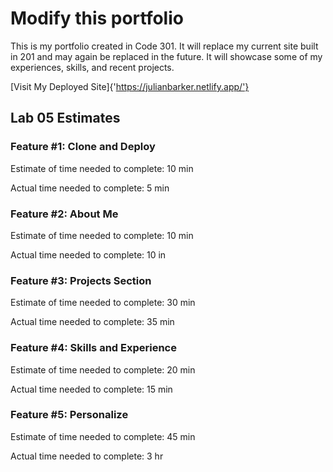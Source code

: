 # Modify this portfolio

This is my portfolio created in Code 301. It will replace my current site built in 201 and may again be replaced in the future. It will showcase some of my experiences, skills, and recent projects.

[Visit My Deployed Site]{'https://julianbarker.netlify.app/'}

## Lab 05 Estimates

### Feature #1: Clone and Deploy

Estimate of time needed to complete: 10 min

Actual time needed to complete: 5 min

### Feature #2: About Me

Estimate of time needed to complete: 10 min

Actual time needed to complete: 10 in

### Feature #3: Projects Section

Estimate of time needed to complete: 30 min

Actual time needed to complete: 35 min

### Feature #4: Skills and Experience

Estimate of time needed to complete: 20 min

Actual time needed to complete: 15 min

### Feature #5: Personalize

Estimate of time needed to complete: 45 min

Actual time needed to complete: 3 hr
